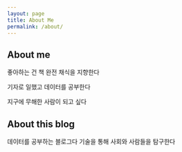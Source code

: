 ```yaml
---
layout: page
title: About Me
permalink: /about/
---
```


## About me

좋아하는 건 책
완전 채식을 지향한다

기자로 일했고
데이터를 공부한다

지구에
무해한 사람이 되고 싶다

## About this blog

데이터를 공부하는 블로그다
기술을 통해 사회와 사람들을 탐구한다 

